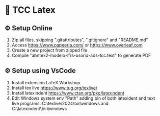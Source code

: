 # :scroll: TCC Latex

## :gear: Setup Online

1. Zip all files, skipping ".gitattributes", ".gitignore" and "README.md"
2. Access https://www.papeeria.com/ or https://www.overleaf.com
3. Create a new project from zipped file
4. Compile "abntex2-modelo-ifrs-osorio-ads-tcc.text" to generate PDF

## :gear: Setup using VsCode

1. Install extension LaTeX Workshop
2. Install tex live https://www.tug.org/texlive/
3. Install latexindent https://www.ctan.org/pkg/latexindent
4. Edit Windows system env "Path" adding bin of both latexident and text live programs: C:\texlive\2024\bin\windows and C:\latexindent\bin\windows
